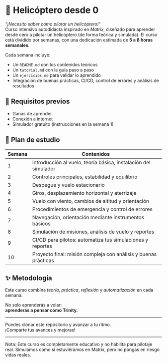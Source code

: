 # 🚁 Helicóptero desde 0

*"¡Necesito saber cómo pilotar un helicóptero!"*  
Curso intensivo autodidacta inspirado en *Matrix*, diseñado para aprender desde cero a pilotar un helicóptero (de forma teórica y simulada). El curso está dividido por semanas, con una dedicación estimada de **5 a 8 horas semanales**.

Cada semana incluye:

- Un `README.md` con los contenidos teóricos
- Un `tutorial.md` con la guía paso a paso
- Un `ejercicios.md` para validar lo aprendido
- Integración de buenas prácticas, CI/CD, control de errores y análisis de resultados

## 🧠 Requisitos previos

- Ganas de aprender
- Conexión a internet
- Simulador gratuito (instrucciones en la semana 1)

## 📅 Plan de estudio

| Semana | Contenidos |
|--------|------------|
| 1 | Introducción al vuelo, teoría básica, instalación del simulador |
| 2 | Controles principales, estabilidad y equilibrio |
| 3 | Despegue y vuelo estacionario |
| 4 | Giros, desplazamiento horizontal y aterrizaje |
| 5 | Vuelo con viento, cambios de altitud y orientación |
| 6 | Procedimientos de emergencia y control de errores |
| 7 | Navegación, orientación mediante instrumentos básicos |
| 8 | Simulación de misiones, análisis de vuelo y reportes |
| 9 | CI/CD para pilotos: automatiza tus simulaciones y reportes |
| 10 | Proyecto final: misión compleja con análisis y buenas prácticas |

## ✨ Metodología

Este curso combina *teoría*, *práctica*, *reflexión* y *automatización* en cada semana.  

No solo aprenderás a volar:  
**aprenderás a pensar como Trinity.**

---

Puedes clonar este repositorio y avanzar a tu ritmo.  
¡Comparte tus avances y mejoras!

---

Nota: Este curso es completamente educativo y no habilita para pilotaje real.
Simulamos como si estuviéramos en Matrix, pero no pongas en riesgo vidas reales.
